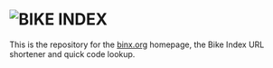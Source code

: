 # ![BIKE INDEX](https://github.com/bikeindex/webapp/blob/master/bike_index.png?raw=true) 

This is the repository for the [binx.org](http://binx.org) homepage, the Bike Index URL shortener and quick code lookup.